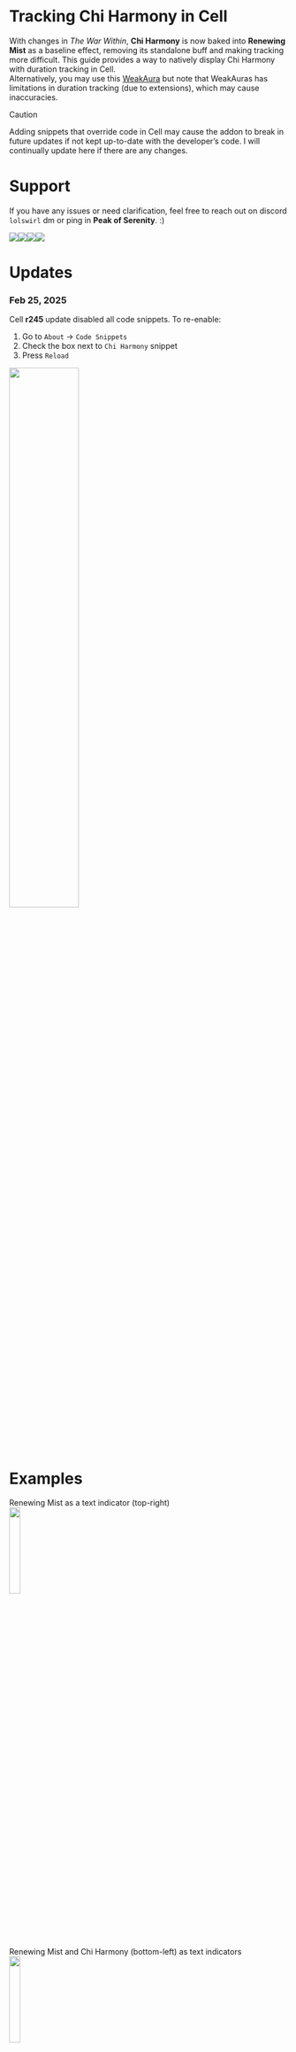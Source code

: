# Tracking Chi Harmony in Cell
With changes in _The War Within_, **Chi Harmony** is now baked into **Renewing Mist** as a baseline effect, removing its standalone buff and making tracking more difficult. This guide provides a way to natively display Chi Harmony with duration tracking in Cell.  
Alternatively, you may use this [WeakAura](https://wago.io/15YqP_6ut) but note that WeakAuras has limitations in duration tracking (due to extensions), which may cause inaccuracies.

> [!CAUTION]
> Adding snippets that override code in Cell may cause the addon to break in future updates if not kept up-to-date with the developer’s code. I will continually update here if there are any changes.

# Support
If you have any issues or need clarification, feel free to reach out on discord `lolswirl` dm or ping in **Peak of Serenity**. :)

<a target="_blank" href="https://twitch.tv/lolswirl"><img src="https://img.shields.io/badge/twitch-9045ff?style=for-the-badge&logo=twitch&logoColor=white"/></a><a target="_blank" href="https://wago.io/p/Swirl"><img src="https://img.shields.io/badge/wago-c1272d?style=for-the-badge&logoColor=white"/></a><a target="_blank" href="https://discord.gg/peakofserenity"><img src="https://img.shields.io/badge/peak_of_serenity-00ff96?style=for-the-badge&logoColor=white"/></a><a target="_blank" href="https://streamelements.com/lolswirl/tip"><img src="https://img.shields.io/badge/buy_me_a_coffee-003087?style=for-the-badge&logo=buymeacoffee&logoColor=white"/></a>

# Updates
### Feb 25, 2025
Cell **r245** update disabled all code snippets. To re-enable:
1. Go to `About` -> `Code Snippets`
2. Check the box next to `Chi Harmony` snippet
3. Press `Reload`
<img width=50% height=50% src="https://github.com/user-attachments/assets/704d5c50-12f4-456e-b119-5767b3e0c220"/>

# Examples
Renewing Mist as a text indicator (top-right)  
<img width=20% height=20% src="https://github.com/user-attachments/assets/9c51a35b-f719-460a-a3d4-19d159be36e3"/>

Renewing Mist and Chi Harmony (bottom-left) as text indicators  
<img width=20% height=20% src="https://github.com/user-attachments/assets/a2123d5e-7ea6-43ae-a471-385d038720d9"/>

Renewing Mist and Chi Harmony as text indicators + Chi Harmony as a color indicator  
<img width=20% height=20% src="https://github.com/user-attachments/assets/f35b588a-2b61-4660-b5c3-0e83ebb6495a"/>

Chi Harmony as an icon indicator  
<img width=20% height=20% src="https://github.com/user-attachments/assets/21703f33-87a1-41c4-bea0-c64f05699f1e"/>

# Instructions
1. Open Cell using `/cell opt`, go to the **Indicators** tab, and create a new indicator in the bottom-left corner.</br><img src="https://github.com/user-attachments/assets/2015e519-5b2a-4c4d-8793-b5bec6c31bdc" width=40% height=40%/>

2. Name it **Chi Harmony** (can really be any name!), select any of the highlighted options (**ICONS, BLOCKS, AND BARS INDICATORS WILL NOT WORK!!!**), ensure **Buff** is selected,  then press **Yes**.</br><img src="https://github.com/user-attachments/assets/259e716f-2b10-4e73-a0f7-50f86870c22b" width=25% height=25%/>

3. Find your newly created indicator in the list and select it.</br><img width=40% height=40% src="https://github.com/user-attachments/assets/e1930702-757c-4452-8f06-077487c81453"/>

4. On the right panel under `Indicator Settings`, check the `Track by name` box and add two spells into the `Buff List`, Chi Harmony (423439) and Renewing Mist (119611).</br><img width=40% height=40% src="https://github.com/user-attachments/assets/5411ff5d-1c9e-4ec4-bc35-3d800616e11a"/>

5. I suggest also moving this indicator out of the top-right corner by adjusting the anchor points, especially if you'll be using the built-in `Healers` indicator. **This does not apply to the Overlay, Color, Glow, or Border indicators.**</br><img width=25% height=25% src="https://github.com/user-attachments/assets/e3c1c265-1880-4f28-bfb7-97f0ad02d1db"/>

6. This guide supports two indicators of your choosing - much like I have one for a text indicator and color indicator, you may do the same with any combination of indicators. If you decide to create another one, follow steps 1 - 6 again.
  > [!NOTE]
  > These indicators only track Chi Harmony. To track Renewing Mist, use a seperate indicator or the built-in `Healers` indicator.

7. After your indicator(s) are created, look at the list on the left side of the **Indicators** tab and figure out the index (number) of your newly created indicators counting up starting at `Healers` in the list. Mine are located at index **2** for my Chi Harmony Color Indicator and index **10** for my Chi Harmony Text Indicator. See the picture for reference.
  > [!NOTE]
  > If you only created one in the previous steps, that's fine - just note down that index.</br></br>
  > If you have multiple layouts with different indexes, the snippet won’t work across all layouts. Try to keep consistency.
  <img width=50% height=50% src="https://github.com/user-attachments/assets/b3c2f8e2-8761-4a68-a8ac-bacf8dc53540"/>

8. Inside the the `About` tab, click `Code Snippets`. Snippets are essentially custom code that we can add to Cell - this is how we'll make Chi Harmony work.</br><img width=50% height=50% src="https://github.com/user-attachments/assets/4c01ac88-b177-4015-bd91-1f0e50c55cfc"/>

9. Press the `+` button to add a new snippet.</br><img width=50% height=50% src="https://github.com/user-attachments/assets/9154bd1f-0493-48c4-93da-a76abfc0f4c5"/>

10. Double click on the `unnamed` snippet to rename it - I named mine Chi Harmony. Press the checkbox next to its name to enable the snippet.</br><img width=50% height=50% src="https://github.com/user-attachments/assets/3221cee9-8b90-4d86-847d-3acdd74e0b47"/>

11. Paste the contents of <a href="https://github.com/lolswirl/chi-harmony-in-cell/blob/main/ChiHarmony.lua" target="_blank">this file that stores some Chi Harmony buff logic</a> into the empty text box below the newly created snippet</br><img width=50% height=50% src="https://github.com/user-attachments/assets/d4d1de89-4493-4520-bc58-e882adf19654"/>

12. At the top of the script, you will see these lines:
    ```lua
    local colorIndicatorIndex = "indicator2"
    local durationIndicatorIndex = "indicator10"
    local chiHarmonyName = "Chi Harmony"
    ```
    Modify these based on your indicators:
    - Color Indicator: Set `colorIndicatorIndex` to its index or `""` if not used.
    - Duration Indicator (Text, Block, Icon, etc.): Set `durationIndicatorIndex` to its index or `""` if not used.
    - Non-English Clients: Change `chiHarmonyName` to the localized Chi Harmony name.
  
    **Examples:**
      - You have a color indicator with an index of 2 and a duration indicator with an index of 3:
        ```lua
        local colorIndicatorIndex = "indicator2"
        local durationIndicatorIndex = "indicator3"
        local chiHarmonyName = "Chi Harmony"
        ```
      - You **do not have** a color indicator but do have a duration indicator with an index of 15:
        ```lua
        local colorIndicatorIndex = ""
        local durationIndicatorIndex = "indicator15"
        local chiHarmonyName = "Chi Harmony"
        ```
      - You have a color indicator with an index of 5, a duration indicator with an index of 7, and Chi Harmony's name on your French client is "Harmonie avec le Chi" :
        ```lua
        local colorIndicatorIndex = "indicator5"
        local durationIndicatorIndex = "indicator7"
        local chiHarmonyName = "Harmonie avec le Chi"
        ```
13. Press `Save` and `Run` at the bottom of snippets, then press `Reload` at the top.</br><img width=50% height=50% src="https://github.com/user-attachments/assets/2b2df9a6-204e-4ea5-9433-11572458bc1a"/>

14. All done! Chi Harmony should display for you natively inside Cell.









